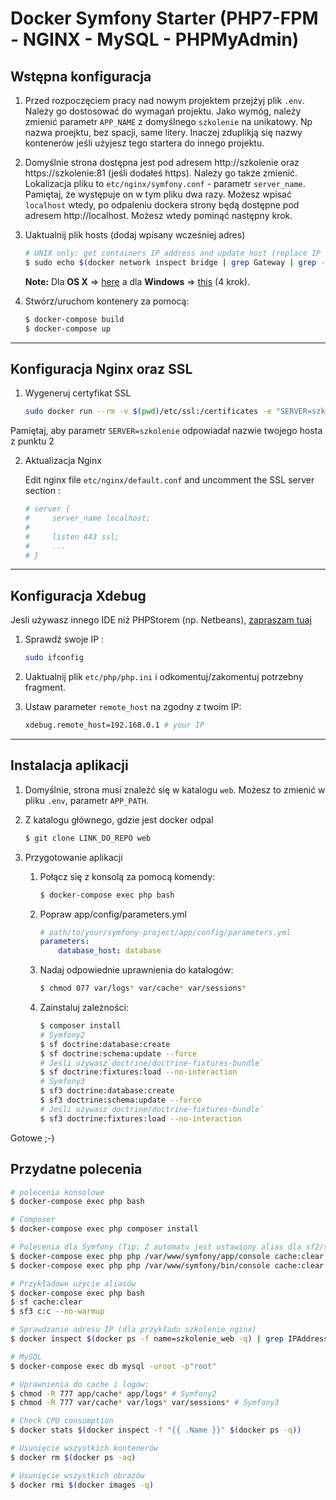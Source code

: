 # Docker Symfony Starter (PHP7-FPM - NGINX - MySQL - PHPMyAdmin)


## Wstępna konfiguracja

1. Przed rozpoczęciem pracy nad nowym projektem przejżyj plik `.env`. Należy go dostosować do wymagań projektu.
Jako wymóg, należy zmienić parametr `APP_NAME` z domyślnego `szkolenie` na unikatowy. Np nazwa proejktu, bez spacji, same litery. Inaczej zduplikją się nazwy kontenerów jeśli użyjesz tego startera do innego projektu.

2. Domyślnie strona dostępna jest pod adresem http://szkolenie oraz https://szkolenie:81 (jeśli dodałeś https). Należy go także zmienić.
Lokalizacja pliku to `etc/nginx/symfony.conf` - parametr `server_name`. Pamiętaj, że występuje on w tym pliku dwa razy.
Możesz wpisać `localhost` wtedy, po odpaleniu dockera strony będą dostępne pod adresem http://localhost. Możesz wtedy pominąć następny krok.

3. Uaktualnij plik hosts (dodaj wpisany wcześniej adres)

    ```bash
    # UNIX only: get containers IP address and update host (replace IP according to your configuration) (on Windows, edit C:\Windows\System32\drivers\etc\hosts)
    $ sudo echo $(docker network inspect bridge | grep Gateway | grep -o -E '[0-9\.]+') "TWOJA_NAZWA_Z_SERVER_NAME" >> /etc/hosts
    ```

    **Note:** Dla **OS X** =>  [here](https://docs.docker.com/docker-for-mac/networking/) a dla **Windows** => [this](https://docs.docker.com/docker-for-windows/#/step-4-explore-the-application-and-run-examples) (4 krok).



4. Stwórz/uruchom kontenery za pomocą:

    ```bash
    $ docker-compose build
    $ docker-compose up
    ```
---

## Konfiguracja Nginx oraz SSL

1. Wygeneruj certyfikat SSL

    ```sh
    sudo docker run --rm -v $(pwd)/etc/ssl:/certificates -e "SERVER=szkolenie" jacoelho/generate-certificate
    ```
Pamiętaj, aby parametr `SERVER=szkolenie` odpowiadał nazwie twojego hosta z punktu 2

2. Aktualizacja Nginx

    Edit nginx file `etc/nginx/default.conf` and uncomment the SSL server section :

    ```sh
    # server {
    #     server_name localhost;
    #
    #     listen 443 ssl;
    #     ...
    # }
    ```

---

## Konfiguracja Xdebug

Jesli używasz innego IDE niż PHPStorem (np. Netbeans), [zapraszam tuaj](https://xdebug.org/docs/remote)

1. Sprawdź swoje IP :

    ```sh
    sudo ifconfig
    ```

2. Uaktualnij plik `etc/php/php.ini` i odkomentuj/zakomentuj potrzebny fragment.

3. Ustaw parameter `remote_host` na zgodny z twoim IP:

    ```sh
    xdebug.remote_host=192.168.0.1 # your IP
    ```

---

## Instalacja aplikacji

1. Domyślnie, strona musi znaleźć się w katalogu `web`. Możesz to zmienić w pliku `.env`, parametr `APP_PATH`.

2. Z katalogu głównego, gdzie jest docker odpal 

    ```bash
    $ git clone LINK_DO_REPO web
    ```

3. Przygotowanie aplikacji
    1. Połącz się z konsolą za pomocą komendy:

        ```bash
        $ docker-compose exec php bash
        ```

    2. Popraw app/config/parameters.yml

        ```yml
        # path/to/your/symfony-project/app/config/parameters.yml
        parameters:
            database_host: database
        ```

    3. Nadaj odpowiednie uprawnienia do katalogów:

        ```bash
        $ chmod 077 var/logs* var/cache* var/sessions*
        ```

    3. Zainstaluj zależności:

        ```bash
        $ composer install
        # Symfony2
        $ sf doctrine:database:create
        $ sf doctrine:schema:update --force
        # Jeśli używasz`doctrine/doctrine-fixtures-bundle`
        $ sf doctrine:fixtures:load --no-interaction
        # Symfony3
        $ sf3 doctrine:database:create
        $ sf3 doctrine:schema:update --force
        # Jeśli używasz`doctrine/doctrine-fixtures-bundle`
        $ sf3 doctrine:fixtures:load --no-interaction
        ```
Gotowe ;-)


## Przydatne polecenia

```bash
# polecenia konsolowe
$ docker-compose exec php bash

# Composer
$ docker-compose exec php composer install

# Polecenia dla Symfony (Tip: Z automatu jest ustawiony alias dla sf2/sf3)
$ docker-compose exec php php /var/www/symfony/app/console cache:clear # Symfony2
$ docker-compose exec php php /var/www/symfony/bin/console cache:clear # Symfony3

# Przykładowe użycie aliasów
$ docker-compose exec php bash
$ sf cache:clear
$ sf3 c:c --no-warmup

# Sprawdzanie adresu IP (dla przykładu szkolenie_nginx)
$ docker inspect $(docker ps -f name=szkolenie_web -q) | grep IPAddress

# MySQL
$ docker-compose exec db mysql -uroot -p"root"

# Uprawnienia do cache i logów:
$ chmod -R 777 app/cache* app/logs* # Symfony2
$ chmod -R 777 var/cache* var/logs* var/sessions* # Symfony3

# Check CPU consumption
$ docker stats $(docker inspect -f "{{ .Name }}" $(docker ps -q))

# Usunięcie wszystkich kontenerów
$ docker rm $(docker ps -aq)

# Usunięcie wszystkich obrazów
$ docker rmi $(docker images -q)
```
